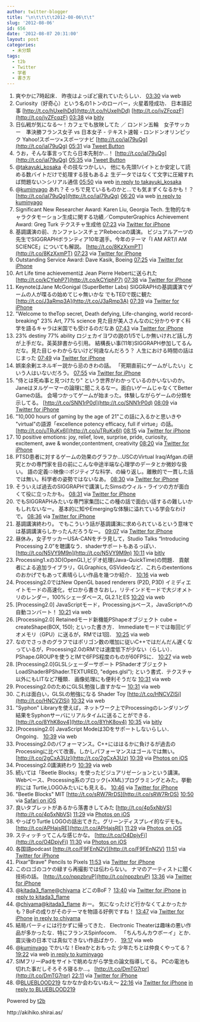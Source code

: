 ```yaml
---
author: twitter-blogger
title: "\n\t\t\t\t2012-08-06\t\t"
slug: '2012-08-06'
id: 656
date: '2012-08-07 20:31:00'
layout: post
categories:
  - 未分類
tags:
  - t2b
  - Twitter
  - 学者
  - 書き方
---
```


<div xmlns:georss="http://www.georss.org/georss">

1.  <span><span>爽やかに7時起床． 昨夜はよっぽど疲れていたらしい．</span> <span>[<span>03:30</span>](http://twitter.com/o_ob/status/232483861945266176) <span>via web</span></span></span>
2.  <span><span>Curiosity（好奇心）という名の1トンのローバー，火星着陸成功． 日本語記事 [http://t.co/hUxeIhDd](http://t.co/hUxeIhDd) [http://t.co/jvZFcqzF](http://t.co/jvZFcqzF)</span> <span>[<span>03:38</span>](http://twitter.com/o_ob/status/232485845058326529) <span>via [bitly](http://bitly.com)</span></span></span>
3.  <span><span>日仏戦が気になる～！カフェでも放映してた ／ ロンドン五輪　女子サッカー　準決勝フランス女子 vs 日本女子 - テキスト速報 - ロンドンオリンピック Yahoo!スポーツ×スポーツナビ [http://t.co/iaI79uQg](http://t.co/iaI79uQg)</span> <span>[<span>05:31</span>](http://twitter.com/o_ob/status/232514168455036930) <span>via [Tweet Button](http://twitter.com/tweetbutton)</span></span></span>
4.  <span><span>うお，そんな事言ってたら日本先制か…！ [http://t.co/iaI79uQg](http://t.co/iaI79uQg)</span> <span>[<span>05:35</span>](http://twitter.com/o_ob/status/232515345250910208) <span>via [Tweet Button](http://twitter.com/tweetbutton)</span></span></span>
5.  <span><span>@[takayuki_kosaka](http://twitter.com/takayuki_kosaka "takayuki_kosaka") その技なつかしい， 他にも先頭1バイトとか安定して読める数バイトだけで処理する技もあるよ 生データではなくて文字に圧縮すれば問題ない＞シリアル通信</span> <span>[<span>05:50</span>](http://twitter.com/o_ob/status/232519028701290498) <span>via web</span> [in reply to takayuki_kosaka](http://twitter.com/takayuki_kosaka/status/232514206577078272)</span></span>
6.  <span><span>@[kuminyago](http://twitter.com/kuminyago "kuminyago") あれ？そっちで見ているものかと…でも気まずくなるかも！？ [http://t.co/iaI79uQg](http://t.co/iaI79uQg)</span> <span>[<span>06:20</span>](http://twitter.com/o_ob/status/232526684304314368) <span>via web</span> [in reply to kuminyago](http://twitter.com/kuminyago/status/232525908412624896)</span></span>
7.  <span><span>Significant New Researcher Award: Karen Liu, Georgia Tech. 生物的なキャラクタモーション生成に関する功績／ComputerGraphics Achievement Award: Greg Turk テクスチャ生成他</span> <span>[<span>07:23</span>](http://twitter.com/o_ob/status/232542346024194049) <span>via [Twitter for iPhone](http://twitter.com/download/iphone)</span></span></span>
8.  <span><span>基調講演の前、カンファレンスチェアRebeccaの講演。 ビジュアルアーツの先生でSIGGRAPHボランティア10年選手。今年のテーマ「I AM ART/I AM SCIENCE」についても解説。 [http://t.co/8KzXxmPT](http://t.co/8KzXxmPT)</span> <span>[<span>07:23</span>](http://twitter.com/o_ob/status/232542508410871808) <span>via [Twitter for iPhone](http://twitter.com/download/iphone)</span></span></span>
9.  <span><span>Outstanding Service Award: Dave Kasik, Boeing</span> <span>[<span>07:25</span>](http://twitter.com/o_ob/status/232542834425753600) <span>via [Twitter for iPhone](http://twitter.com/download/iphone)</span></span></span>
10.  <span><span>Art Life time achievementは Jean Pierre Hebertに送られた [http://t.co/kCYiphP7](http://t.co/kCYiphP7)</span> <span>[<span>07:38</span>](http://twitter.com/o_ob/status/232546127210217472) <span>via [Twitter for iPhone](http://twitter.com/download/iphone)</span></span></span>
11.  <span><span>KeynoteはJane McGonigal (SuperBetter Labs) SIGGRAPHの基調講演でゲームの人が喋るの始めてじゃ無いかな でもTEDで既に観た [http://t.co/J3aRmp3A](http://t.co/J3aRmp3A)</span> <span>[<span>07:39</span>](http://twitter.com/o_ob/status/232546505972649984) <span>via [Twitter for iPhone](http://twitter.com/download/iphone)</span></span></span>
12.  <span><span>"Welcome to theTop secret, Death defying, Life-changing, world record-breaking" 23% Art, 77% science 見た目が美人さんなのに分かりやすく科学を語るキャラは米国でも受けるのだなあ</span> <span>[<span>07:43</span>](http://twitter.com/o_ob/status/232547461091172353) <span>via [Twitter for iPhone](http://twitter.com/download/iphone)</span></span></span>
13.  <span><span>23% destiny 77% ability ロジェカイヨワの説の1/5でしか無いけれど話し方が上手だな。英英辞書から引用。 結構長い事(11年)SIGGRAPH参加してるんだな。見た目じゃわからないけど何歳なんだろう？ 人生における時間の話はじまった</span> <span>[<span>07:49</span>](http://twitter.com/o_ob/status/232548895094370305) <span>via [Twitter for iPhone](http://twitter.com/download/iphone)</span></span></span>
14.  <span><span>娯楽余剰エネルギー説から忌のきわの話。 「死期直前にゲームがしたい」という人はいないだろう。</span> <span>[<span>07:55</span>](http://twitter.com/o_ob/status/232550473071222784) <span>via [Twitter for iPhone](http://twitter.com/download/iphone)</span></span></span>
15.  <span><span>"侍とは死ぬ事と見つけたり" という世界がわかっているのかいないのか。 Janeはヌルゲーマーの論理に聞こえるなー。面白いゲームじゃなくてBetter Gameの話。 会場つかってゲームが始まった。体験しながらゲームの分類を示してる。 [http://t.co/SNN1rP0d](http://t.co/SNN1rP0d)</span> <span>[<span>08:09</span>](http://twitter.com/o_ob/status/232554009381203968) <span>via [Twitter for iPhone](http://twitter.com/download/iphone)</span></span></span>
16.  <span><span>"10,000 hours of gaming by the age of 21"この話に入るかと思いきや "virtual"の語源「excellence potency efficacy, full if virtue」の話。 [http://t.co/uTRuKx6l](http://t.co/uTRuKx6l)</span> <span>[<span>08:15</span>](http://twitter.com/o_ob/status/232555465043755008) <span>via [Twitter for iPhone](http://twitter.com/download/iphone)</span></span></span>
17.  <span><span>10 positive emotions: joy, relief, love, surprise, pride, curiosity, excitement, awe & wonder,contentment, creativity</span> <span>[<span>08:20</span>](http://twitter.com/o_ob/status/232556653994721280) <span>via [Twitter for iPhone](http://twitter.com/download/iphone)</span></span></span>
18.  <span><span>PTSD患者に対するゲームの効果のグラフか...USCのVirtual Iraq/Afgan.の研究とかの専門家を目の前にこんな中途半端な心理学のデータとか微妙な扱い。 語の定義⇨映像⇨ポジティブな科学、の繰り返し。離散的で一貫した話では無い。科学者の姿勢ではないなあ。</span> <span>[<span>08:30</span>](http://twitter.com/o_ob/status/232559170308698112) <span>via [Twitter for iPhone](http://twitter.com/download/iphone)</span></span></span>
19.  <span><span>そういえば過去のSIGGRAPHで講演したSimsのウィル・ライツの方が面白くて役に立ったかも。</span> <span>[<span>08:31</span>](http://twitter.com/o_ob/status/232559656684380160) <span>via [Twitter for iPhone](http://twitter.com/download/iphone)</span></span></span>
20.  <span><span>でもSIGGRAPHみたいな専門家集団にこの種の話で面白い話するの難しいかもしれないなー。 基本的に知やEmergingな体験に溢れている学会なわけで。</span> <span>[<span>08:36</span>](http://twitter.com/o_ob/status/232560766698524673) <span>via [Twitter for iPhone](http://twitter.com/download/iphone)</span></span></span>
21.  <span><span>基調講演終わり。 でもこういう話が基調講演に求められているという意味では基調講演らしかったんだろうなー。</span> <span>[<span>09:07</span>](http://twitter.com/o_ob/status/232568596432306176) <span>via [Twitter for iPhone](http://twitter.com/download/iphone)</span></span></span>
22.  <span><span>昼休み，女子サッカーUSA-CANをチラ見して，Studio Talks “Introducing Processing 2.0”を聴講なう．shaderサポートもあるっぽい． [http://t.co/N5VY9M9n](http://t.co/N5VY9M9n)</span> <span>[<span>10:11</span>](http://twitter.com/o_ob/status/232584724286148608) <span>via [bitly](http://bitly.com)</span></span></span>
23.  <span><span>Processing1.xの3D(OpenGL),ビデオ処理(Java-QuickTime)の問題． 貢献者による追加ライブラリ，GLGraphics, GSVideoなど．これらのextentionsのおかげでもあって素晴らしい作品を幾つか紹介．</span> <span>[<span>10:16</span>](http://twitter.com/o_ob/status/232586046221725697) <span>via web</span></span></span>
24.  <span><span>Processing2.0ではNew OpenGL based renderers (P2D, P3D) イミディエイトモードの高速化，ゼロから書きなおし，リテインドモードで大ジオメトリのレンダー，100%シェーダベース, GL2.1とES</span> <span>[<span>10:20</span>](http://twitter.com/o_ob/status/232586891151699969) <span>via web</span></span></span>
25.  <span><span>[Processing2.0] JavaScriptモード，Processing.jsベース，JavaScriptへの自動コンバート！</span> <span>[<span>10:21</span>](http://twitter.com/o_ob/status/232587117564399617) <span>via web</span></span></span>
26.  <span><span>[Processing2.0] Retainedモード新機能PShapeオブジェクト cube = createShape(BOX, 150); といった書き方． Immediateモードでは毎回ビデオメモリ（GPU）に送るが，RMでは1回．</span> <span>[<span>10:25</span>](http://twitter.com/o_ob/status/232588336135557120) <span>via web</span></span></span>
27.  <span><span>なのでさっきのグラフではポリゴン数の増加に従いC++ではだんだん遅くなっているが，Processing2.0のRMでは速度低下が少ない（らしい）． PShape.GROUPを使うとIMで6FPS程度のものが60FPSに．</span> <span>[<span>10:27</span>](http://twitter.com/o_ob/status/232588755054231553) <span>via web</span></span></span>
28.  <span><span>[Processing2.0]GLSLシェーダーサポート PShaderオブジェクト LoadShader8PShader.TEXTURED, "edges.glsl"); という書式．テクスチャ以外にもLITなど7種類． 画像処理にも便利そうだな</span> <span>[<span>10:31</span>](http://twitter.com/o_ob/status/232589698982350848) <span>via web</span></span></span>
29.  <span><span>Processing2.0のためにGLSL勉強し直すかなー</span> <span>[<span>10:31</span>](http://twitter.com/o_ob/status/232589786664284160) <span>via web</span></span></span>
30.  <span><span>これは面白い，GLSLの勉強になる Shader Toy [http://t.co/HNCVZlSi](http://t.co/HNCVZlSi)</span> <span>[<span>10:32</span>](http://twitter.com/o_ob/status/232590075530194944) <span>via web</span></span></span>
31.  <span><span>"Syphon" Libraryを使えば，ネットワーク上でProcessingのレンダリング結果をSyphonサーバにリアルタイムに送ることができる． [http://t.co/8YhK8ov4](http://t.co/8YhK8ov4)</span> <span>[<span>10:35</span>](http://twitter.com/o_ob/status/232590762800455682) <span>via [bitly](http://bitly.com)</span></span></span>
32.  <span><span>[Processing2.0] JavaScript Modeは3Dをサポートしないらしい．Ongoing．</span> <span>[<span>10:39</span>](http://twitter.com/o_ob/status/232591641972723712) <span>via web</span></span></span>
33.  <span><span>Processing2.0のパフォーマンス。C++にははるかに負けるが過去のProcessingに比べて改善。しかしパフォーマンスはゴールでは無い。 [http://t.co/2gCxA3Uz](http://t.co/2gCxA3Uz)</span> <span>[<span>10:39</span>](http://twitter.com/o_ob/status/232591742124318721) <span>via [Photos on iOS](http://www.apple.com)</span></span></span>
34.  <span><span>Processing2.0講演終わり</span> <span>[<span>10:39</span>](http://twitter.com/o_ob/status/232591781747896320) <span>via web</span></span></span>
35.  <span><span>続いては「Beetle Blocks」を使ったビジュアリゼーションという講演。 Webベース、Processing系のブロック(+XML)プログラミングとみた。挙動的には Turtle,LOGOみたいにも見える。</span> <span>[<span>10:46</span>](http://twitter.com/o_ob/status/232593637685473280) <span>via [Twitter for iPhone](http://twitter.com/download/iphone)</span></span></span>
36.  <span><span>"Beetle Blocks" MIT [http://t.co/sRW7RrDS](http://t.co/sRW7RrDS)</span> <span>[<span>10:50</span>](http://twitter.com/o_ob/status/232594511828766721) <span>via [Safari on iOS](http://www.apple.com)</span></span></span>
37.  <span><span>良いタブレットがあるから落書きしてみた [http://t.co/4p5xNbVS](http://t.co/4p5xNbVS)</span> <span>[<span>11:29</span>](http://twitter.com/o_ob/status/232604267024879616) <span>via [Photos on iOS](http://www.apple.com)</span></span></span>
38.  <span><span>やっぱりTurtle LOGOの話出てきた。グリーンディスプレイ的なデモも。 [http://t.co/APHajsRE](http://t.co/APHajsRE)</span> <span>[<span>11:29</span>](http://twitter.com/o_ob/status/232604372033470464) <span>via [Photos on iOS](http://www.apple.com)</span></span></span>
39.  <span><span>スティッチってこんな感じかな。 [http://t.co/O4DpjyFi](http://t.co/O4DpjyFi)</span> <span>[<span>11:30</span>](http://twitter.com/o_ob/status/232604679576637440) <span>via [Photos on iOS](http://www.apple.com)</span></span></span>
40.  <span><span>各国語podcast [http://t.co/F9FEnN2V](http://t.co/F9FEnN2V)</span> <span>[<span>11:51</span>](http://twitter.com/o_ob/status/232609966031257601) <span>via [Twitter for iPhone](http://twitter.com/download/iphone)</span></span></span>
41.  <span><span>Pixar"Brave" Pencils to Pixels</span> <span>[<span>11:53</span>](http://twitter.com/o_ob/status/232610320915521537) <span>via [Twitter for iPhone](http://twitter.com/download/iphone)</span></span></span>
42.  <span><span>このロゴのコケの緑すら再撮影では伝わらない。 ナマのアーティストに聞く技術の話。 [http://t.co/nppzbruP](http://t.co/nppzbruP)</span> <span>[<span>13:36</span>](http://twitter.com/o_ob/status/232636334450282497) <span>via [Twitter for iPhone](http://twitter.com/download/iphone)</span></span></span>
43.  <span><span>@[kitada3_flame](http://twitter.com/kitada3_flame "kitada3_flame")@[chiyama](http://twitter.com/chiyama "chiyama") どこのBoF？</span> <span>[<span>13:40</span>](http://twitter.com/o_ob/status/232637182182060034) <span>via [Twitter for iPhone](http://twitter.com/download/iphone)</span> [in reply to kitada3_flame](http://twitter.com/kitada3_flame/status/232609430045335553)</span></span>
44.  <span><span>@[chiyama](http://twitter.com/chiyama "chiyama")@[kitada3_flame](http://twitter.com/kitada3_flame "kitada3_flame") おー。 気になったけど行かなくてよかったかも？BoFの成りがそのテーマを物語る好例ですね！</span> <span>[<span>13:47</span>](http://twitter.com/o_ob/status/232639124610363392) <span>via [Twitter for iPhone](http://twitter.com/download/iphone)</span> [in reply to chiyama](http://twitter.com/chiyama/status/232638206661754880)</span></span>
45.  <span><span>結局パーティには行かずに帰ってきた． Electronic Theaterは趣味の悪い作品が多かったな．特にフランスSpinfocom． 「ちんちんカウボーイ」とか．震災後の日本では真似できない作品ばかり．</span> <span>[<span>19:17</span>](http://twitter.com/o_ob/status/232722068951691264) <span>via web</span></span></span>
46.  <span><span>@[kuminyago](http://twitter.com/kuminyago "kuminyago") でかいな！Eleaかとおもった 少年たちとは仲良くやってる？</span> <span>[<span>19:22</span>](http://twitter.com/o_ob/status/232723314534141952) <span>via web</span> [in reply to kuminyago](http://twitter.com/kuminyago/status/232529558992216064)</span></span>
47.  <span><span>SIMフリーiPadをサイトで眺めながら学生の論文指導してる。 PCの電池も切れた事だしそろそろ寝るか...。 [http://t.co/DmTG7rpr](http://t.co/DmTG7rpr)</span> <span>[<span>22:11</span>](http://twitter.com/o_ob/status/232766008966922240) <span>via [Twitter for iPhone](http://twitter.com/download/iphone)</span></span></span>
48.  <span><span>@[BLUEBLOOD219](http://twitter.com/BLUEBLOOD219 "BLUEBLOOD219") なかなか会わないねえ～</span> <span>[<span>22:16</span>](http://twitter.com/o_ob/status/232767246857039872) <span>via [Twitter for iPhone](http://twitter.com/download/iphone)</span> [in reply to BLUEBLOOD219](http://twitter.com/BLUEBLOOD219/status/232767057043804164)</span></span>

</div>

Powered by [t2b](http://t2b.utilz.jp/)

<div>http://akihiko.shirai.as/</div>